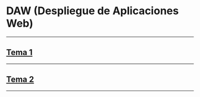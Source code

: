 # DAW (Despliegue de Aplicaciones Web)

---
## [Tema 1](Temario/Tema1.html)
---
## [Tema 2](Temario/Tema2.html)
---
